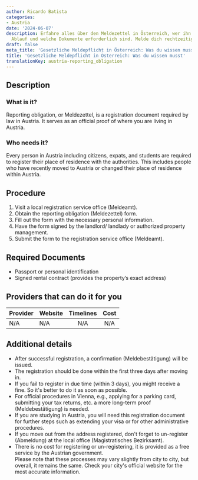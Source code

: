 ```yaml
---
author: Ricardo Batista
categories:
- Austria
date: '2024-06-07'
description: Erfahre alles über den Meldezettel in Österreich, wer ihn benötigt, den
  Ablauf und welche Dokumente erforderlich sind. Melde dich rechtzeitig an!
draft: false
meta_title: 'Gesetzliche Meldepflicht in Österreich: Was du wissen musst'
title: 'Gesetzliche Meldepflicht in Österreich: Was du wissen musst'
translationKey: austria-reporting_obligation
---
```



## Description
### What is it?
Reporting obligation, or Meldezettel, is a registration document required by law in Austria. It serves as an official proof of where you are living in Austria.
### Who needs it?
Every person in Austria including citizens, expats, and students are required to register their place of residence with the authorities. This includes people who have recently moved to Austria or changed their place of residence within Austria.

## Procedure
1. Visit a local registration service office (Meldeamt).
2. Obtain the reporting obligation (Meldezettel) form.
3. Fill out the form with the necessary personal information.
4. Have the form signed by the landlord/ landlady or authorized property management.
5. Submit the form to the registration service office (Meldeamt).

## Required Documents
- Passport or personal identification
- Signed rental contract (provides the property’s exact address)

## Providers that can do it for you

| Provider        |     Website     |     Timelines    |       Cost      |
| --------------- | --------------- |  :-------------: | :-------------: |
| N/A             |  N/A            |      N/A         |        N/A      |

## Additional details
- After successful registration, a confirmation (Meldebestätigung) will be issued. 
- The registration should be done within the first three days after moving in.
- If you fail to register in due time (within 3 days), you might receive a fine. So it's better to do it as soon as possible.
- For official procedures in Vienna, e.g., applying for a parking card, submitting your tax returns, etc. a more long-term proof (Meldebestätigung) is needed.
- If you are studying in Austria, you will need this registration document for further steps such as extending your visa or for other administrative procedures.
- If you move out from the address registered, don't forget to un-register (Abmeldung) at the local office (Magistratisches Bezirksamt).
- There is no cost for registering or un-registering, it is provided as a free service by the Austrian government.  
Please note that these processes may vary slightly from city to city, but overall, it remains the same. Check your city's official website for the most accurate information.
